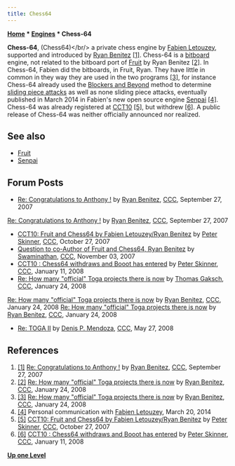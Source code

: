 ```yaml
---
title: Chess64
---
```

**[Home](Home "Home") * [Engines](Engines "Engines") * Chess-64**

**Chess-64**, (Chess64)\</br/>
a private chess engine by [Fabien Letouzey](Fabien_Letouzey "Fabien Letouzey"), supported and introduced by [Ryan Benitez](Ryan_Benitez "Ryan Benitez") <a id="cite-note-1" href="#cite-ref-1">[1]</a>. Chess-64 is a [bitboard](Bitboards "Bitboards") engine, not related to the bitboard port of [Fruit](Fruit "Fruit") by Ryan Benitez <a id="cite-note-2" href="#cite-ref-2">[2]</a>. In Chess-64, Fabien did the bitboards, in Fruit, Ryan. They have little in common in they way they are used in the two programs <a id="cite-note-3" href="#cite-ref-3">[3]</a>, for instance Chess-64 already used the [Blockers and Beyond](Blockers_and_Beyond "Blockers and Beyond") method to determine [sliding piece attacks](Sliding_Piece_Attacks "Sliding Piece Attacks") as well as none sliding piece attacks, eventually published in March 2014 in Fabien's new open source engine [Senpai](Senpai "Senpai") <a id="cite-note-4" href="#cite-ref-4">[4]</a>. Chess-64 was already registered at [CCT10](CCT10 "CCT10") <a id="cite-note-5" href="#cite-ref-5">[5]</a>, but withdrew <a id="cite-note-6" href="#cite-ref-6">[6]</a>. A public release of Chess-64 was neither officially announced nor realized.

## See also

- [Fruit](Fruit "Fruit")
- [Senpai](Senpai "Senpai")

## Forum Posts

- [Re: Congratulations to Anthony !](http://www.talkchess.com/forum/viewtopic.php?t=16738&start=10) by [Ryan Benitez](Ryan_Benitez "Ryan Benitez"), [CCC](CCC "CCC"), September 27, 2007

[Re: Congratulations to Anthony !](http://www.talkchess.com/forum/viewtopic.php?t=16738&start=13) by [Ryan Benitez](Ryan_Benitez "Ryan Benitez"), [CCC](CCC "CCC"), September 27, 2007

- [CCT10: Fruit and Chess64 by Fabien Letouzey/Ryan Benitez](http://www.talkchess.com/forum/viewtopic.php?t=17385) by [Peter Skinner](Peter_Skinner "Peter Skinner"), [CCC](CCC "CCC"), October 27, 2007
- [Question to co-Author of Fruit and Chess64, Ryan Benitez](http://www.talkchess.com/forum/viewtopic.php?t=17559) by [Swaminathan](Swaminathan_Natarajan "Swaminathan Natarajan"), [CCC](CCC "CCC"), November 03, 2007
- [CCT10 : Chess64 withdraws and Booot has entered](http://www.talkchess.com/forum/viewtopic.php?t=18853) by [Peter Skinner](Peter_Skinner "Peter Skinner"), [CCC](CCC "CCC"), January 11, 2008
- [Re: How many "official" Toga projects there is now](http://www.talkchess.com/forum/viewtopic.php?t=19164&start=14) by [Thomas Gaksch](Thomas_Gaksch "Thomas Gaksch"), [CCC](CCC "CCC"), January 24, 2008

[Re: How many "official" Toga projects there is now](http://www.talkchess.com/forum/viewtopic.php?t=19164&start=25) by [Ryan Benitez](Ryan_Benitez "Ryan Benitez"), [CCC](CCC "CCC"), January 24, 2008
[Re: How many "official" Toga projects there is now](http://www.talkchess.com/forum/viewtopic.php?t=19164&start=28) by [Ryan Benitez](Ryan_Benitez "Ryan Benitez"), [CCC](CCC "CCC"), January 24, 2008

- [Re: TOGA II](http://www.talkchess.com/forum/viewtopic.php?t=21373&start=1) by [Denis P. Mendoza](Denis_Mendoza "Denis Mendoza"), [CCC](CCC "CCC"), May 27, 2008

## References

1. <a id="cite-ref-1" href="#cite-note-1">[1]</a> [Re: Congratulations to Anthony !](http://www.talkchess.com/forum/viewtopic.php?t=16738&start=10) by [Ryan Benitez](Ryan_Benitez "Ryan Benitez"), [CCC](CCC "CCC"), September 27, 2007
1. <a id="cite-ref-2" href="#cite-note-2">[2]</a> [Re: How many "official" Toga projects there is now](http://www.talkchess.com/forum/viewtopic.php?t=19164&start=28) by [Ryan Benitez](Ryan_Benitez "Ryan Benitez"), [CCC](CCC "CCC"), January 24, 2008
1. <a id="cite-ref-3" href="#cite-note-3">[3]</a> [Re: How many "official" Toga projects there is now](http://www.talkchess.com/forum/viewtopic.php?t=19164&start=25) by [Ryan Benitez](Ryan_Benitez "Ryan Benitez"), [CCC](CCC "CCC"), January 24, 2008
1. <a id="cite-ref-4" href="#cite-note-4">[4]</a> Personal communication with [Fabien Letouzey](Fabien_Letouzey "Fabien Letouzey"), March 20, 2014
1. <a id="cite-ref-5" href="#cite-note-5">[5]</a> [CCT10: Fruit and Chess64 by Fabien Letouzey/Ryan Benitez](http://www.talkchess.com/forum/viewtopic.php?t=17385) by [Peter Skinner](Peter_Skinner "Peter Skinner"), [CCC](CCC "CCC"), October 27, 2007
1. <a id="cite-ref-6" href="#cite-note-6">[6]</a> [CCT10 : Chess64 withdraws and Booot has entered](http://www.talkchess.com/forum/viewtopic.php?t=18853) by [Peter Skinner](Peter_Skinner "Peter Skinner"), [CCC](CCC "CCC"), January 11, 2008

**[Up one Level](Engines "Engines")**

